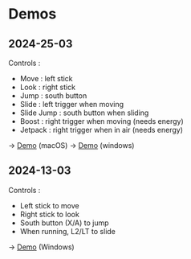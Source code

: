 # Demos

## 2024-25-03
Controls :
- Move : left stick
- Look : right stick
- Jump : south button
- Slide : left trigger when moving
- Slide Jump : south button when sliding
- Boost : right trigger when moving (needs energy)
- Jetpack : right trigger when in air (needs energy)

→ [Demo](./2024-25-03-demo-mouvements-macOS.zip) (macOS)
→ [Demo](./2024-25-03-demo-mouvements-winOS.zip) (windows)

## 2024-13-03
Controls :
- Left stick to move
- Right stick to look
- South button (X/A) to jump
- When running, L2/LT to slide

→ [Demo](./2024-13-03-demo-mouvements.zip) (Windows)
